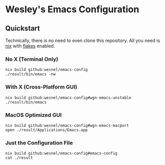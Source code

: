 # Wesley's Emacs Configuration

## Quickstart

Technically, there is no need to even clone this repository. All you need is [nix](https://github.com/NixOS/nix) with [flakes](https://xeiaso.net/blog/nix-flakes-1-2022-02-21) enabled.

### No X (Terminal Only)

``` shell
nix build github:wesnel/emacs-config
./result/bin/emacs -nw
```

### With X (Cross-Platform GUI)

``` shell
nix build github:wesnel/emacs-config#wgn-emacs-unstable
./result/bin/emacs
```

### MacOS Optimized GUI

``` shell
nix build github:wesnel/emacs-config#wgn-emacs-macport
open ./result/Applications/Emacs.app
```

### Just the Configuration File

``` shell
nix build github:wesnel/emacs-config#emacs-config
cat ./result
```
